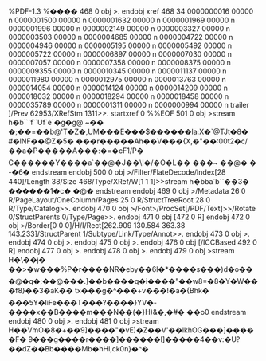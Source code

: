 %PDF-1.3 %���� 468 0 obj >. endobj xref 468 34 0000000016 00000 n 0000001500 00000 n 0000001632 00000 n 0000001969 00000 n 0000001996 00000 n 0000002149 00000 n 0000003327 00000 n 0000003503 00000 n 0000004685 00000 n 0000004722 00000 n 0000004946 00000 n 0000005195 00000 n 0000005492 00000 n 0000005722 00000 n 0000006897 00000 n 0000007030 00000 n 0000007057 00000 n 0000007358 00000 n 0000008375 00000 n 0000009355 00000 n 0000010345 00000 n 0000011137 00000 n 0000011980 00000 n 0000012975 00000 n 0000013763 00000 n 0000014054 00000 n 0000014124 00000 n 0000014209 00000 n 0000018032 00000 n 0000018294 00000 n 0000018458 00000 n 0000035789 00000 n 0000001311 00000 n 0000000994 00000 n trailer \]/Prev 62953/XRefStm 1311>>. startxref 0 %%EOF 501 0 obj >stream h�b\`\`\`f\`\`Uf\`e\`�g�g@ ~�� �;��=��b@'T�Z�,UM���E���$������la:X�\`@TJt�8� #�lNF��@Z�5� ���r�����Ah��V���{X,�"��:00t2�c/��a�P�����A���:�=�cF1/P� C������Y����a\`��@�J��\\l�/�O�L�� ���~ ��@� � -�6� endstream endobj 500 0 obj >/Filter/FlateDecode/Index\[28 440\]/Length 38/Size 468/Type/XRef/W\[1 1 1\]>>stream h�bba\`b\`\`��3� ������1�c� �@� endstream endobj 469 0 obj >/Metadata 26 0 R/PageLayout/OneColumn/Pages 25 0 R/StructTreeRoot 28 0 R/Type/Catalog>>. endobj 470 0 obj >/Font>/ProcSet\[/PDF/Text\]>>/Rotate 0/StructParents 0/Type/Page>>. endobj 471 0 obj \[472 0 R\] endobj 472 0 obj >/Border\[0 0 0\]/H/I/Rect\[262.909 130.584 363.38 143.233\]/StructParent 1/Subtype/Link/Type/Annot>>. endobj 473 0 obj >. endobj 474 0 obj >. endobj 475 0 obj >. endobj 476 0 obj \[/ICCBased 492 0 R\] endobj 477 0 obj >. endobj 478 0 obj >. endobj 479 0 obj >stream H�\\��j� ��>�w���%P�r����NR�eby��6l�\*����s���)d�o���@�q�;��@���.\]��b����q�i����"��w8=�8�Y�W���f8}��3�aK�� tx���g�^���+v���!�a�{Bhk� ���5Y�liFe���T���?����}YV�-����x��B����m���N��(�}H)&�,�#� ��o0 endstream endobj 480 0 obj >. endobj 481 0 obj >stream H��VmO�8�+��9\]����"�vE)�Z��V'��lkhOG���\]�����F� 9���g����r����\]������I\]�����4��v:�U?��dZ��Bb����Mb�hHl,ck0n}�^�